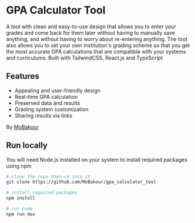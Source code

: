 # GPA Calculator Tool

A tool with clean and easy-to-use design that allows you to enter your grades and come back for them later without having to manually save anything, and without having to worry about re-entering anything. The tool also allows you to set your own institution's grading scheme so that you get the most accurate GPA calculations that are compatible with your systems and curriculums. Built with TailwindCSS, React.js and TypeScript

## Features

-   Appealing and user-friendly design
-   Real-time GPA calculation
-   Preserved data and results
-   Grading system customization
-   Sharing results via links

By [MoBakour](https://linktr.ee/swordax)

## Run locally

You will need Node.js installed on your system to install required packages using npm

```bash
# clone the repo then cd into it
git clone https://github.com/MoBakour/gpa_calculator_tool

# install required packages
npm install

# run code
npm run dev
```
